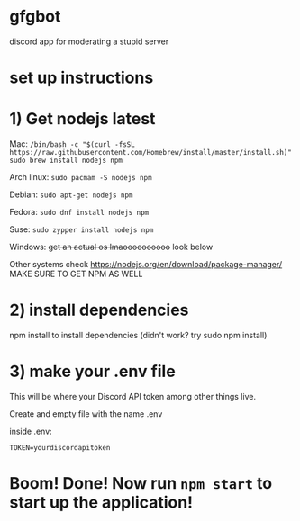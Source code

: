 # gfgbot
discord app for moderating a stupid server

# set up instructions

# 1) Get nodejs latest
Mac: 
    ```/bin/bash -c "$(curl -fsSL https://raw.githubusercontent.com/Homebrew/install/master/install.sh)"```
    ```sudo brew install nodejs npm```

Arch linux:
    ```sudo pacmam -S nodejs npm```

Debian:
    ```sudo apt-get nodejs npm```

Fedora:
   ```sudo dnf install nodejs npm```

Suse:
    ```sudo zypper install nodejs npm```

Windows:
    ~~get an actual os lmaoooooooooo~~ look below

Other systems check https://nodejs.org/en/download/package-manager/ MAKE SURE TO GET NPM AS WELL

# 2) install dependencies
npm install to install dependencies
(didn't work? try sudo npm install)

# 3) make your .env file
This will be where your Discord API token among other things live.

Create and empty file with the name .env

inside .env:

```TOKEN=yourdiscordapitoken```

# Boom! Done! Now run ```npm start``` to start up the application!